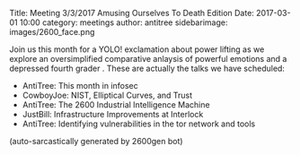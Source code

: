 Title: Meeting 3/3/2017 Amusing Ourselves To Death Edition
Date: 2017-03-01 10:00
category: meetings
author: antitree
sidebarimage: images/2600_face.png

Join us this month for a YOLO! exclamation about power lifting as we
explore an oversimplified comparative anlaysis of powerful emotions and
a depressed fourth grader . These are actually the talks we have
scheduled:

* AntiTree: This month in infosec
* CowboyJoe: NIST, Elliptical Curves, and Trust
* AntiTree: The 2600 Industrial Intelligence Machine
* JustBill: Infrastructure Improvements at Interlock
* AntiTree: Identifying vulnerabilities in the tor network and tools

(auto-sarcastically generated by 2600gen bot)
